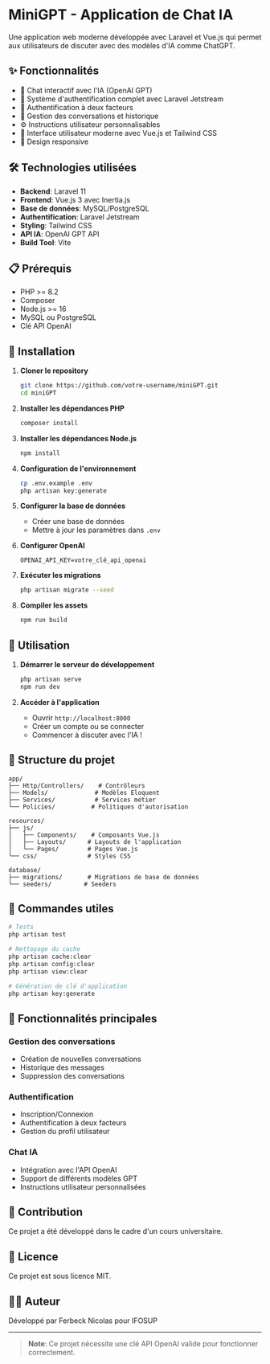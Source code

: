 # MiniGPT - Application de Chat IA

Une application web moderne développée avec Laravel et Vue.js qui permet aux utilisateurs de discuter avec des modèles d'IA comme ChatGPT.

## ✨ Fonctionnalités

- 💬 Chat interactif avec l'IA (OpenAI GPT)
- 👤 Système d'authentification complet avec Laravel Jetstream
- 🔐 Authentification à deux facteurs
- 📝 Gestion des conversations et historique
- ⚙️ Instructions utilisateur personnalisables
- 🎨 Interface utilisateur moderne avec Vue.js et Tailwind CSS
- 📱 Design responsive

## 🛠️ Technologies utilisées

- **Backend**: Laravel 11
- **Frontend**: Vue.js 3 avec Inertia.js
- **Base de données**: MySQL/PostgreSQL
- **Authentification**: Laravel Jetstream
- **Styling**: Tailwind CSS
- **API IA**: OpenAI GPT API
- **Build Tool**: Vite

## 📋 Prérequis

- PHP >= 8.2
- Composer
- Node.js >= 16
- MySQL ou PostgreSQL
- Clé API OpenAI

## 🚀 Installation

1. **Cloner le repository**
   ```bash
   git clone https://github.com/votre-username/miniGPT.git
   cd miniGPT
   ```

2. **Installer les dépendances PHP**
   ```bash
   composer install
   ```

3. **Installer les dépendances Node.js**
   ```bash
   npm install
   ```

4. **Configuration de l'environnement**
   ```bash
   cp .env.example .env
   php artisan key:generate
   ```

5. **Configurer la base de données**
   - Créer une base de données
   - Mettre à jour les paramètres dans `.env`

6. **Configurer OpenAI**
   ```env
   OPENAI_API_KEY=votre_clé_api_openai
   ```

7. **Exécuter les migrations**
   ```bash
   php artisan migrate --seed
   ```

8. **Compiler les assets**
   ```bash
   npm run build
   ```

## 🎯 Utilisation

1. **Démarrer le serveur de développement**
   ```bash
   php artisan serve
   npm run dev
   ```

2. **Accéder à l'application**
   - Ouvrir `http://localhost:8000`
   - Créer un compte ou se connecter
   - Commencer à discuter avec l'IA !

## 📁 Structure du projet

```
app/
├── Http/Controllers/    # Contrôleurs
├── Models/             # Modèles Eloquent
├── Services/           # Services métier
└── Policies/          # Politiques d'autorisation

resources/
├── js/
│   ├── Components/    # Composants Vue.js
│   ├── Layouts/      # Layouts de l'application
│   └── Pages/        # Pages Vue.js
└── css/              # Styles CSS

database/
├── migrations/       # Migrations de base de données
└── seeders/         # Seeders
```

## 🔧 Commandes utiles

```bash
# Tests
php artisan test

# Nettoyage du cache
php artisan cache:clear
php artisan config:clear
php artisan view:clear

# Génération de clé d'application
php artisan key:generate
```

## 📝 Fonctionnalités principales

### Gestion des conversations
- Création de nouvelles conversations
- Historique des messages
- Suppression des conversations

### Authentification
- Inscription/Connexion
- Authentification à deux facteurs
- Gestion du profil utilisateur

### Chat IA
- Intégration avec l'API OpenAI
- Support de différents modèles GPT
- Instructions utilisateur personnalisées

## 🤝 Contribution

Ce projet a été développé dans le cadre d'un cours universitaire.

## 📄 Licence

Ce projet est sous licence MIT.

## 👨‍💻 Auteur

Développé par Ferbeck Nicolas pour IFOSUP

---

> **Note**: Ce projet nécessite une clé API OpenAI valide pour fonctionner correctement.

